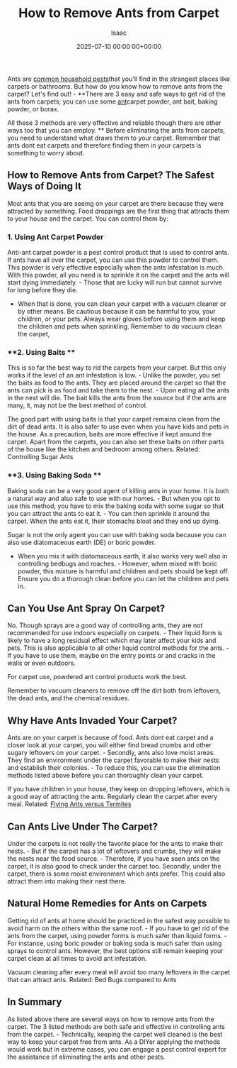 ﻿---
title: How to Remove Ants from Carpet
description: Ants are common household pests that you'll find in the strangest places like carpets or bathrooms. But how do you know how to remove ants from the carpet?
slug: /how-to-remove-ants-from-carpet/
date: 2025-07-10 00:00:00+00:00
lastmod: 2025-07-10 00:00:00+03:00
author: Isaac
categories:

- Ants

- Guide
tags:

- ants

- ant

- carpet
layout: post
---

Ants are [common household pests](https://pestpolicy.com/what-attracts-carpenter-ants-in-a-home/)that you'll find in the strangest places like carpets or bathrooms. But how do you know how to remove ants from the carpet? Let's find out! - **There are 3 easy and safe ways to get rid of the ants from carpets; you can use some [ant](https://pestpolicy.com/ant-control-in-federal-way/)carpet powder, ant bait, baking powder, or borax.

All these 3 methods are very effective and reliable though there are other ways too that you can employ. ** Before eliminating the ants from carpets, you need to understand what draws them to your carpet. Remember that ants dont eat carpets and therefore finding them in your carpets is something to worry about.

##  How to Remove Ants from Carpet? The Safest Ways of Doing It

Most ants that you are seeing on your carpet are there because they were attracted by something. Food droppings are the first thing that attracts them to your house and the carpet. You can control them by:

###  **1. Using Ant Carpet Powder**

Anti-ant carpet powder is a pest control product that is used to control ants. If ants have all over the carpet, you can use this powder to control them. This powder is very effective especially when the ants infestation is much. With this powder, all you need is to sprinkle it on the carpet and the ants will start dying immediately. - Those that are lucky will run but cannot survive for long before they die.

- When that is done, you can clean your carpet with a vacuum cleaner or by other means. Be cautious because it can be harmful to you, your children, or your pets. Always wear gloves before using them and keep the children and pets when sprinkling. Remember to do vacuum clean the carpet,

###  **2. Using Baits **

This is so far the best way to rid the carpets from your carpet. But this only works if the level of an ant infestation is low. - Unlike the powder, you set the baits as food to the ants. They are placed around the carpet so that the ants can pick is as food and take them to the nest. - Upon eating all the ants in the nest will die. The bait kills the ants from the source but if the ants are many, it, may not be the best method of control.

The good part with using baits is that your carpet remains clean from the dirt of dead ants. It is also safer to use even when you have kids and pets in the house. As a precaution, baits are more effective if kept around the carpet. Apart from the carpets, you can also set these baits on other parts of the house like the kitchen and bedroom among others. Related: Controlling Sugar Ants

###  **3. Using Baking Soda **

Baking soda can be a very good agent of killing ants in your home. It is both a natural way and also safe to use with our homes. - But when you opt to use this method, you have to mix the baking soda with some sugar so that you can attract the ants to eat it. - You can then sprinkle it around the carpet. When the ants eat it, their stomachs bloat and they end up dying.

Sugar is not the only agent you can use with baking soda because you can also use diatomaceous earth (DE) or boric powder.

- When you mix it with diatomaceous earth, it also works very well also in controlling bedbugs and roaches. - However, when mixed with boric powder, this mixture is harmful and children and pets should be kept off. Ensure you do a thorough clean before you can let the children and pets in.

##  **Can You Use Ant Spray On Carpet?**

No. Though sprays are a good way of controlling ants, they are not recommended for use indoors especially on carpets. - Their liquid form is likely to have a long residual effect which may later affect your kids and pets. This is also applicable to all other liquid control methods for the ants. - If you have to use them, maybe on the entry points or and cracks in the walls or even outdoors.

For carpet use, powdered ant control products work the best.

Remember to vacuum cleaners to remove off the dirt both from leftovers, the dead ants, and the chemical residues.

##  **Why Have Ants Invaded Your Carpet?**

Ants are on your carpet is because of food. Ants dont eat carpet and a closer look at your carpet, you will either find bread crumbs and other sugary leftovers on your carpet. - Secondly, ants also love moist areas. They find an environment under the carpet favorable to make their nests and establish their colonies. - To reduce this, you can use the elimination methods listed above before you can thoroughly clean your carpet.

If you have children in your house, they keep on dropping leftovers, which is a good way of attracting the ants. Regularly clean the carpet after every meal. Related: [Flying Ants versus Termites](https://pestpolicy.com/flying-ants-vs-termites/)

##  **Can Ants Live Under The Carpet?**

Under the carpets is not really the favorite place for the ants to make their nests. - But if the carpet has a lot of leftovers and crumbs, they will make the nests near the food source. - Therefore, if you have seen ants on the carpet, it is also good to check under the carpet too. Secondly, under the carpet, there is some moist environment which ants prefer. This could also attract them into making their nest there.

##  Natural Home Remedies for Ants on Carpets

Getting rid of ants at home should be practiced in the safest way possible to avoid harm on the others within the same roof. - If you have to get rid of the ants from the carpet, using powder forms is much safer than liquid forms. - For instance, using boric powder or baking soda is much safer than using sprays to control ants. However, the best options still remain keeping your carpet clean at all times to avoid ant infestation.

Vacuum cleaning after every meal will avoid too many leftovers in the carpet that can attract ants. Related: Bed Bugs compared to Ants

##  In Summary

As listed above there are several ways on how to remove ants from the carpet. The 3 listed methods are both safe and effective in controlling ants from the carpet. - Technically, keeping the carpet well cleaned is the best way to keep your carpet free from ants. As a DIYer applying the methods would work but in extreme cases, you can engage a pest control expert for the assistance of eliminating the ants and other pests.
